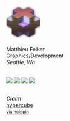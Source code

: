 <!-- width 100% -->
<div style="width: 100%; display: flex; flex-direction: column;">
<img src="./public/isoBlock.png" style="width: 90px;"><br>Matthieu Felker<br>Graphics/Development <br><i>Seattle, Wa</i><br> 


[![](https://img.shields.io/badge/--blue?style=social&logo=LinkedIn)](https://www.linkedin.com/in/matthieufelker/)  [![](https://img.shields.io/badge/--blue?style=social&logo=Steam)](https://steamcommunity.com/id/CBNTC1/) [![](https://img.shields.io/badge/--blue?style=social&logo=Twitter)](https://twitter.com/fattmelker)  [![](https://img.shields.io/badge/--blue?style=social&logo=Discord)](https://discordapp.com/users/globz#6294) <br>


 [***Claim***  <br>hypercube <small><br>via holopin</small> ](https://holopin.io/collect/clfcyjs6024540fjuc2sqb27w "Claim Hypercube Interconnection Network")


</div>

